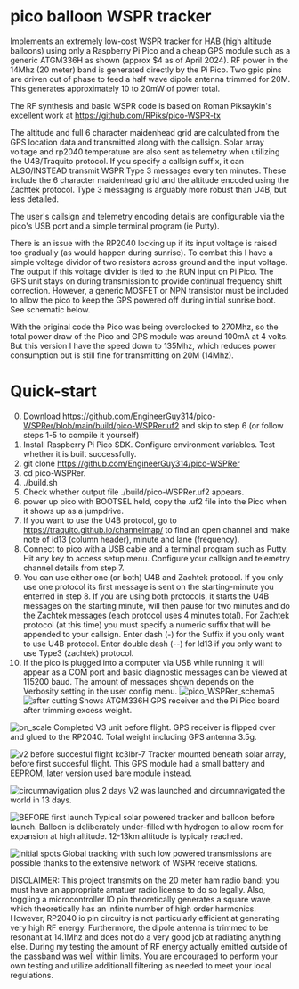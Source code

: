 # pico balloon WSPR tracker
Implements an extremely low-cost WSPR tracker for HAB (high altitude balloons) using only a Raspberry Pi Pico and a cheap GPS module such as a generic ATGM336H as shown (approx $4 as of April 2024). RF power in the 14Mhz (20 meter) band is generated directly by the Pi Pico. Two gpio pins are driven out of phase to feed a half wave dipole antenna trimmed for 20M. This generates approximately 10 to 20mW of power total. 

The RF synthesis and basic WSPR code is based on Roman Piksaykin's excellent work at https://github.com/RPiks/pico-WSPR-tx  

The altitude and full 6 character maidenhead grid are calculated from the GPS location data and transmitted along with the callsign. Solar array voltage and rp2040 temperature are also sent as telemetry when utilizing the U4B/Traquito protocol. If you specify a callsign suffix, it can ALSO/INSTEAD transmit WSPR Type 3 messages every ten minutes. These include the 6 character maidenhead grid and the altitude encoded using the Zachtek protocol. Type 3 messaging is arguably more robust than U4B, but less detailed.

The user's callsign and telemetry encoding details are configurable via the pico's USB port and a simple terminal program (ie Putty).

There is an issue with the RP2040 locking up if its input voltage is raised too gradually (as would happen during sunrise). To combat this I have a simple voltage dividor of two resistors across ground and the input voltage. The output if this voltage divider is tied to the RUN input on Pi Pico. The GPS unit stays on during transmission to provide continual frequency shift correction. However, a generic MOSFET or NPN transistor must be included to allow the pico to keep the GPS powered off during initial sunrise boot. See schematic below.

With the original code the Pico was being overclocked to 270Mhz, so the total power draw of the Pico and GPS module was around 100mA at 4 volts. But this version I have the speed down to 135Mhz, which reduces power consumption but is still fine for transmitting on 20M (14Mhz).

# Quick-start
0. Download https://github.com/EngineerGuy314/pico-WSPRer/blob/main/build/pico-WSPRer.uf2 and skip to step 6 (or follow steps 1-5 to compile it yourself)
1. Install Raspberry Pi Pico SDK. Configure environment variables. Test whether it is built successfully.
2. git clone  https://github.com/EngineerGuy314/pico-WSPRer 
3. cd pico-WSPRer. 
4. ./build.sh
5. Check whether output file ./build/pico-WSPRer.uf2 appears.
6. power up pico with BOOTSEL held, copy the .uf2 file into the Pico when it shows up as a jumpdrive.
7. If you want to use the U4B protocol, go to https://traquito.github.io/channelmap/ to find an open channel and make note of id13 (column header), minute and lane (frequency).
8. Connect to pico with a USB cable and a terminal program such as Putty. Hit any key to access setup menu. Configure your callsign and telemetry channel details from step 7. 
9. You can use either one (or both) U4B and Zachtek protocol. If you only use one protocol its first message is sent on the starting-minute you enterred in step 8. If you are using both protocols, it starts the U4B messages on the starting minute, will then pause for two minutes and do the Zachtek messages (each protocol uses 4 minutes total). For Zachtek protocol (at this time) you must specify a numeric suffix that will be appended to your callsign. Enter dash (-) for the Suffix if you only want to use U4B protocol. Enter double dash (--) for Id13 if you only want to use Type3 (zachtek) protocol.
10. If the pico is plugged into a computer via USB while running it will appear as a COM port and basic diagnostic messages can be viewed at 115200 baud.  The amount of messages shown depends on the Verbosity setting in the user config menu.
![pico_WSPRer_schema5](https://github.com/EngineerGuy314/pico-WSPRer/assets/123671395/95f2b65e-3c5c-47af-a960-af1c65ebdb9c)
![after cutting](https://github.com/EngineerGuy314/pico-WSPRer/assets/123671395/07774544-43b6-43c6-89e8-56013e6f962f)
Shows ATGM336H GPS receiver and the Pi Pico board after trimming excess weight.

![on_scale](https://github.com/EngineerGuy314/pico-WSPRer/assets/123671395/f15d8888-dc46-4c07-b3b2-78174d81c816)
Completed V3 unit before flight. GPS receiver is flipped over and glued to the RP2040. Total weight including GPS antenna 3.5g.

![v2 before succesful flight kc3lbr-7](https://github.com/EngineerGuy314/pico-WSPRer/assets/123671395/6a0a48e6-81e2-477d-8a83-dc0bd025c36f)
Tracker mounted beneath solar array, before first succesful flight. This GPS module had a small battery and EEPROM, later version used bare module instead.

![circumnavigation plus 2 days](https://github.com/EngineerGuy314/pico-WSPRer/assets/123671395/b7c0b3ba-3f2a-43de-9247-e7e59d0fdf66)
V2 was launched and circumnavigated the world in 13 days.

![BEFORE first launch](https://github.com/EngineerGuy314/pico-WSPRer/assets/123671395/f2614da2-a381-4c51-8be7-da3bd6e34af6)
Typical solar powered tracker and balloon before launch. Balloon is deliberately under-filled with hydrogen to allow room for expansion at high altitude. 12-13km altitude is typicaly reached.

![initial spots](https://github.com/EngineerGuy314/pico-WSPRer/assets/123671395/ee4be0e1-1591-4dc4-9fc2-510bcd0ae6cd)
Global tracking with such low powered transmissions are possible thanks to the extensive network of WSPR receive stations.

DISCLAIMER: This project transmits on the 20 meter ham radio band: you must have an appropriate amatuer radio license to do so legally. Also, toggling a microcontroller IO pin theoretically generates a square wave, which theoretically has an infinite number of high order harmonics. However, RP2040 io pin circuitry is not particularly efficient at generating very high RF energy. Furthermore, the dipole antenna is trimmed to be resonant at 14.1Mhz and does not do a very good job at radiating anything else. During my testing the amount of RF energy actually emitted outside of the passband was well within limits. You are encouraged to perform your own testing and utilize additionall filtering as needed to meet your local regulations.



